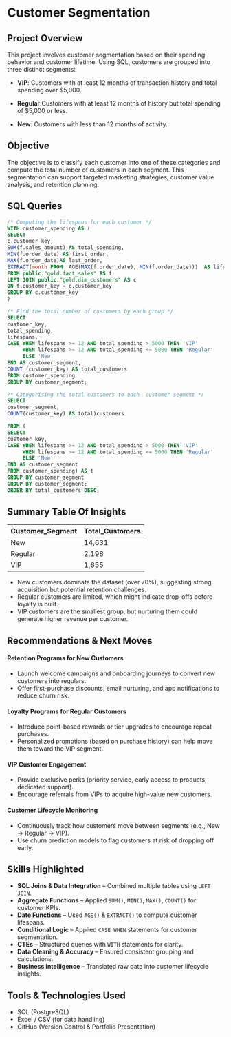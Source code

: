 # Customer Segmentation

## Project Overview
This project involves customer segmentation based on their spending behavior and customer lifetime.
Using SQL, customers are grouped into three distinct segments:
- **VIP**: Customers with at least 12 months of transaction history and total spending over $5,000.

- **Regula**r:Customers with at least 12 months of history but total spending of $5,000 or less.

- **New**: Customers with less than 12 months of activity.

## Objective
The objective is to classify each customer into one of these categories and compute the total number of customers in each segment. 
This segmentation can support targeted marketing strategies, customer value analysis, and retention planning.

## SQL Queries
```sql
/* Computing the lifespans for each customer */
WITH customer_spending AS (
SELECT 
c.customer_key,
SUM(f.sales_amount) AS total_spending,
MIN(f.order_date) AS first_order,
MAX(f.order_date)AS last_order,
EXTRACT(month FROM  AGE(MAX(f.order_date), MIN(f.order_date)))  AS lifespans
FROM public."gold.fact_sales" AS f
LEFT JOIN public."gold.dim_customers" AS c
ON f.customer_key = c.customer_key
GROUP BY c.customer_key
)

/* Find the total number of customers by each group */
SELECT 
customer_key,
total_spending,
lifespans,
CASE WHEN lifespans >= 12 AND total_spending > 5000 THEN 'VIP'
     WHEN lifespans >= 12 AND total_spending <= 5000 THEN 'Regular'
	 ELSE 'New'
END AS customer_segment,
COUNT (customer_key) AS total_customers
FROM customer_spending
GROUP BY customer_segment;

/* Categorising the total customers to each  customer segment */
SELECT
customer_segment,
COUNT(customer_key) AS total)customers

FROM (
SELECT
customer_key,
CASE WHEN lifespans >= 12 AND total_spending > 5000 THEN 'VIP'
     WHEN lifespans >= 12 AND total_spending <= 5000 THEN 'Regular'
	 ELSE 'New'
END AS customer_segment
FROM customer_spending) AS t
GROUP BY customer_segment
GROUP BY customer_segment;
ORDER BY total_customers DESC;
```
## Summary Table Of Insights

| Customer\_Segment | Total\_Customers |
| ----------------- | ---------------- |
| New               | 14,631           |
| Regular           | 2,198            |
| VIP               | 1,655            |

- New customers dominate the dataset (over 70%), suggesting strong acquisition but potential retention challenges.
- Regular customers are limited, which might indicate drop-offs before loyalty is built.
- VIP customers are the smallest group, but nurturing them could generate higher revenue per customer.
## Recommendations & Next Moves
#### Retention Programs for New Customers
- Launch welcome campaigns and onboarding journeys to convert new customers into regulars.
- Offer first-purchase discounts, email nurturing, and app notifications to reduce churn risk.
#### Loyalty Programs for Regular Customers
- Introduce point-based rewards or tier upgrades to encourage repeat purchases.
- Personalized promotions (based on purchase history) can help move them toward the VIP segment.
#### VIP Customer Engagement
- Provide exclusive perks (priority service, early access to products, dedicated support).
- Encourage referrals from VIPs to acquire high-value new customers.
#### Customer Lifecycle Monitoring
- Continuously track how customers move between segments (e.g., New → Regular → VIP).
- Use churn prediction models to flag customers at risk of dropping off early.
## Skills Highlighted
- **SQL Joins & Data Integration** – Combined multiple tables using `LEFT JOIN`.  
- **Aggregate Functions** – Applied `SUM()`, `MIN()`, `MAX()`, `COUNT()` for customer KPIs.  
- **Date Functions** – Used `AGE()` & `EXTRACT()` to compute customer lifespans.  
- **Conditional Logic** – Applied `CASE WHEN` statements for customer segmentation.  
- **CTEs** – Structured queries with `WITH` statements for clarity.  
- **Data Cleaning & Accuracy** – Ensured consistent grouping and calculations.  
- **Business Intelligence** – Translated raw data into customer lifecycle insights.
## Tools & Technologies Used
- SQL (PostgreSQL)
- Excel / CSV (for data handling)
- GitHub (Version Control & Portfolio Presentation)
